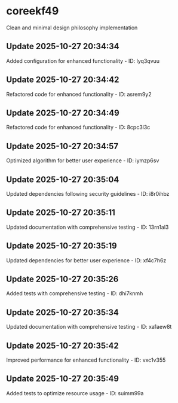 # coreekf49
Clean and minimal design philosophy implementation

## Update 2025-10-27 20:34:34
Added configuration for enhanced functionality - ID: lyq3qvuu


## Update 2025-10-27 20:34:42
Refactored code for enhanced functionality - ID: asrem9y2


## Update 2025-10-27 20:34:49
Refactored code for enhanced functionality - ID: 8cpc3l3c


## Update 2025-10-27 20:34:57
Optimized algorithm for better user experience - ID: iymzp6sv


## Update 2025-10-27 20:35:04
Updated dependencies following security guidelines - ID: i8r0ihbz


## Update 2025-10-27 20:35:11
Updated documentation with comprehensive testing - ID: 13rn1al3


## Update 2025-10-27 20:35:19
Updated dependencies for better user experience - ID: xf4c7h6z


## Update 2025-10-27 20:35:26
Added tests with comprehensive testing - ID: dhi7knmh


## Update 2025-10-27 20:35:34
Updated documentation with comprehensive testing - ID: xa1aew8t


## Update 2025-10-27 20:35:42
Improved performance for enhanced functionality - ID: vxc1v355


## Update 2025-10-27 20:35:49
Added tests to optimize resource usage - ID: suimm99a

